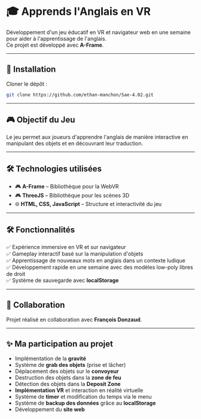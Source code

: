 # 🎓 Apprends l'Anglais en VR  

Développement d'un jeu éducatif en VR et navigateur web en une semaine pour aider à l'apprentissage de l'anglais.  
Ce projet est développé avec **A-Frame**.  

---

## 🚀 Installation  

Cloner le dépôt :  

```bash
git clone https://github.com/ethan-manchon/Sae-4.02.git
```

---

## 🎮 Objectif du Jeu  

Le jeu permet aux joueurs d'apprendre l'anglais de manière interactive en manipulant des objets et en découvrant leur traduction.  

---

## 🛠 Technologies utilisées  

- 🎮 **A-Frame** – Bibliothèque pour la WebVR  
- 🎮 **ThreeJS** – Bibliothèque pour les scènes 3D  
- 🌐 **HTML, CSS, JavaScript** – Structure et interactivité du jeu  

---

## 🛠 Fonctionnalités  

✅ Expérience immersive en VR et sur navigateur  
✅ Gameplay interactif basé sur la manipulation d'objets  
✅ Apprentissage de nouveaux mots en anglais dans un contexte ludique  
✅ Développement rapide en une semaine avec des modèles low-poly libres de droit  
✅ Système de sauvegarde avec **localStorage**  

---

## 👥 Collaboration  

Projet réalisé en collaboration avec **François Donzaud**.  

---

## ✨ Ma participation au projet  

- Implémentation de la **gravité**  
- Système de **grab des objets** (prise et lâcher)  
- Déplacement des objets sur le **convoyeur**  
- Destruction des objets dans la **zone de feu**  
- Détection des objets dans la **Deposit Zone**  
- **Implémentation VR** et interaction en réalité virtuelle  
- Système de **timer** et modification du temps via le menu  
- Système de **backup des données** grâce au **localStorage**  
- Développement du **site web**  
